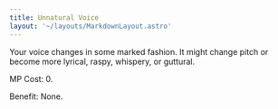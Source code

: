 ```yaml
---
title: Unnatural Voice
layout: '~/layouts/MarkdownLayout.astro'
---
```

Your voice changes in some marked fashion. It might change pitch or become
more lyrical, raspy, whispery, or guttural.

MP Cost: 0.

Benefit: None.

